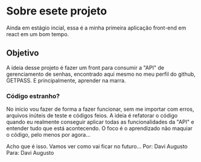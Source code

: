 # Sobre esete projeto

Ainda em estágio incial, essa é a minha primeira aplicação front-end em react em um bom tempo.

## Objetivo

A ideia desse projeto é fazer um front para consumir a "API" de gerenciamento de senhas, encontrado aqui mesmo no meu perfil do github, GETPASS. E principalmente, aprender na marra. 

### Código estranho?

No inicio vou fazer de forma a fazer funcionar, sem me importar com erros, arquivos inúteis de teste e códigos feios. A ideia é refatorar o código quando eu realmente conseguir aplicar todas as funcionalidades da "API" e entender tudo que está acontecendo. O foco é o aprendizado não maquiar o código, pelo menos por agora...

Acho que é isso. Vamos ver como vai ficar no futuro...
Por: Davi Augusto
Para: Davi Augusto
